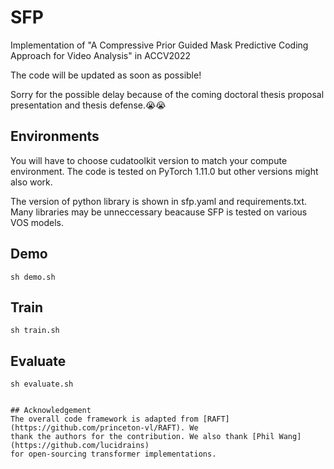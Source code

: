 # SFP
Implementation of "A Compressive Prior Guided Mask Predictive Coding Approach for Video Analysis" in ACCV2022

The code will be updated as soon as possible! 

Sorry for the possible delay because of the coming doctoral thesis proposal presentation and thesis defense.😭😭 

## Environments
You will have to choose cudatoolkit version to match your compute environment. 
The code is tested on PyTorch 1.11.0 but other versions might also work. 

The version of python library is shown in sfp.yaml and requirements.txt. Many libraries may be unneccessary beacause SFP is tested on various VOS models.

## Demo
```Shell
sh demo.sh
```
## Train
```Shell
sh train.sh
```
## Evaluate
```Shell
sh evaluate.sh


## Acknowledgement
The overall code framework is adapted from [RAFT](https://github.com/princeton-vl/RAFT). We
thank the authors for the contribution. We also thank [Phil Wang](https://github.com/lucidrains)
for open-sourcing transformer implementations. 

